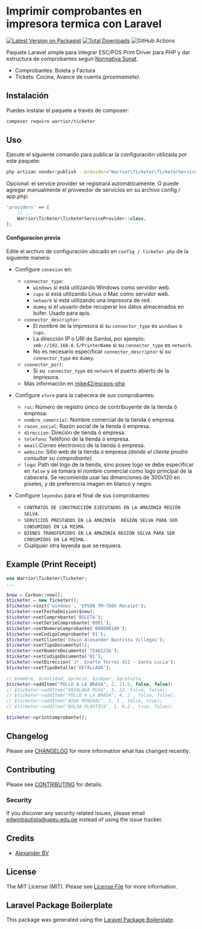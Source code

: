 # Imprimir comprobantes en impresora termica con Laravel

[![Latest Version on Packagist](https://img.shields.io/packagist/v/warrior/ticketer.svg?style=flat-square)](https://packagist.org/packages/warrior/ticketer)
[![Total Downloads](https://img.shields.io/packagist/dt/warrior/ticketer.svg?style=flat-square)](https://packagist.org/packages/warrior/ticketer)
![GitHub Actions](https://github.com/AlexanderBV/ticketer/actions/workflows/php.yml/badge.svg)

Paquete Laravel simple para integrar ESC/POS Print Driver para PHP y dar estructura de comprobantes segun [Normativa Sunat](https://www.sunat.gob.pe/legislacion/superin/2019/206-2019.pdf). 
- Comprobantes: Boleta y Factura
- Tickets: Cocina, Avance de cuenta *(proximamete)*.

## Instalación

Puedes instalar el paquete a través de composer:

```bash
composer require warrior/ticketer
```

## Uso

Ejecute el siguiente comando para publicar la configuración utilizada por este paquete:

```bash
php artisan vendor:publish --provider="Warrior\Ticketer\TicketerServiceProvider" --tag="config"
```
Opcional: el  service provider se registrará automáticamente. O puede agregar manualmente el proveedor de servicios en su archivo config / app.php:

```php
'providers' => [
    // ...
    Warrior\Ticketer\TicketerServiceProvider::class,
];
```
#### Configuracíon previa

Edite el archivo de configuración ubicado en `config / ticketer.php` de la siguiente manera:

- Configure `conexion` en:
  - `connector_type`:
    - `windows` si está utilizando Windows como servidor web.
    - `cups` si está utilizando Linux o Mac como servidor web.
    - `network` si está utilizando una impresora de red.
    - `dummy` si el usuario debe recuperar los datos almacenados en búfer. Usado para apis.
  - `connector_descriptor`:
    - El nombre de la impresora si su `connector_type` es `windows` o `cups`.
    - La dirección IP o URI de Samba, por ejemplo: `smb://192.168.0.5/PrinterName` si su `connector_type` es `network`.
    - No es necesario especificar `connector_descriptor` si su `connector_type` es `dummy`.
  - `connector_port`:
    - Si su` connector_type` es `network` el puerto abierto de la impresora.
  - Más información en [mike42/escpos-php](https://github.com/mike42/escpos-php)
    
- Configure `store` para la cabecera de sus comprobantes:
  - `ruc`: Número de registro único de contribuyente de la tienda ó empresa.
  - `nombre_comercial`: Nombre comercial de la tienda ó empresa.
  - `razon_social`: Razón social de la tienda ó empresa.
  - `direccion`: Direción de tienda ó empresa.
  - `telefono`: Teléfono de la tienda ó empresa.
  - `email`:Correo electrónico de la tienda ó empresa.
  - `website`: Sitio web de la tienda o empresa *(donde el cliente prodra consultar su comprobante)*.
  - `logo`: Path del logo de la tienda, sino posee logo se debe especificar en `false` y se tomara el nombre comercial como logo principal de la cabecera. Se recomienda usar las dimenciones de 300x120 en pixeles, y de preferencia imagen en blanco y negro.

- Configure `leyendas` para el final de sus comprobantes:
  - `CONTRATOS DE CONSTRUCCIÓN EJECUTADOS EN LA AMAZONÍA REGIÓN SELVA`.
  - `SERVICIOS PRESTADOS EN LA AMAZONÍA  REGIÓN SELVA PARA SER CONSUMIDOS EN LA MISMA`.
  - `BIENES TRANSFERIDOS EN LA AMAZONÍA REGIÓN SELVA PARA SER CONSUMIDOS EN LA MISMA`.
  - Cualquier otra leyenda que se requiera.

## Example (Print Receipt)

```php
use Warrior\Ticketer\Ticketer;
...
```

```php
$now = Carbon::now();
$ticketer = new Ticketer();
$ticketer->init('windows', 'EPSON TM-T88V Receipt');
$ticketer->setFechaEmision($now);
$ticketer->setComprobante('BOLETA');
$ticketer->setSerieComprobante('B001');
$ticketer->setNumeroComprobante('000000100');
$ticketer->seCodigoComprobante('01');
$ticketer->setCliente('Edwin Alexander Bautista Villegas');
$ticketer->setTipoDocumento(1);
$ticketer->setNumeroDocumento('72462226');
$ticketer->setCodigoDocumento('01');
$ticketer->setDireccion('Jr. Enarte Torres 421 - Santa Lucia');
$ticketer->setTipoDetalle('DETALLADO');

// $nombre, $cantidad, $precio, $icbper, $gratuita
$ticketer->addItem("POLLO A LA BRASA", 2, 21.5, false, false);
// $ticketer->addItem("ENSALADA RUSA", 3, 12, false, false);
// $ticketer->addItem("POLLO A LA BRASA", 4, 2 , false, false);
// $ticketer->addItem("AGUA MINERAL", 1, 2 , false, true);
// $ticketer->addItem("BOLSA PLASTICA", 1, 0.2 , true, false);

$ticketer->printComprobante();
```

## Changelog

Please see [CHANGELOG](CHANGELOG.md) for more information what has changed recently.

## Contributing

Please see [CONTRIBUTING](CONTRIBUTING.md) for details.

### Security

If you discover any security related issues, please email edwinbautista@upeu.edu.pe instead of using the issue tracker.

## Credits

-   [Alexander BV](https://github.com/AlexanderBV)

## License

The MIT License (MIT). Please see [License File](LICENSE.md) for more information.

## Laravel Package Boilerplate

This package was generated using the [Laravel Package Boilerplate](https://laravelpackageboilerplate.com).
